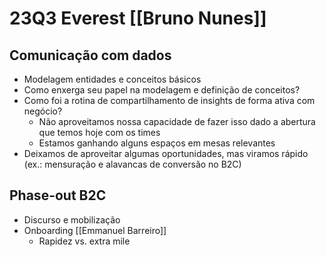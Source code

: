 # 23Q3 Everest [[Bruno Nunes]]
## Comunicação com dados
- Modelagem entidades e conceitos básicos
- Como enxerga seu papel na modelagem e definição de conceitos?
- Como foi a rotina de compartilhamento de insights de forma ativa com negócio?
	- Não aproveitamos nossa capacidade de fazer isso dado a abertura que temos hoje com os times
	- Estamos ganhando alguns espaços em mesas relevantes
- Deixamos de aproveitar algumas oportunidades, mas viramos rápido (ex.: mensuração e alavancas de conversão no B2C)
## Phase-out B2C
- Discurso e mobilização
- Onboarding [[Emmanuel Barreiro]]
	- Rapidez vs. extra mile